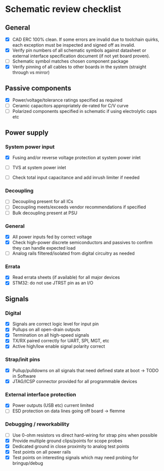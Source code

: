 # Schematic review checklist

## General

* [x] CAD ERC 100% clean. If some errors are invalid due to toolchain quirks, each exception must be inspected and signed
off as invalid.
* [x] Verify pin numbers of all schematic symbols against datasheet or external interface specification document (if not yet board proven).
* [ ] Schematic symbol matches chosen component package
* [x] Verify pinning of all cables to other boards in the system (straight through vs mirror)

## Passive components
* [x] Power/voltage/tolerance ratings specified as required
* [ ] Ceramic capacitors appropriately de-rated for C/V curve
* [ ] Polarized components specified in schematic if using electrolytic caps etc

## Power supply

### System power input

* [x] Fusing and/or reverse voltage protection at system power inlet
* [ ] TVS at system power inlet
* [ ] Check total input capacitance and add inrush limiter if needed


### Decoupling
* [ ] Decoupling present for all ICs
* [ ] Decoupling meets/exceeds vendor recommendations if specified
* [ ] Bulk decoupling present at PSU

### General
* [x] All power inputs fed by correct voltage
* [x] Check high-power discrete semiconductors and passives to confirm they can handle expected load
* [ ] Analog rails filtered/isolated from digital circuitry as needed

### Errata
* [x] Read errata sheets (if available) for all major devices
* [x] STM32: do not use JTRST pin as an I/O

## Signals

### Digital

* [x] Signals are correct logic level for input pin
* [x] Pullups on all open-drain outputs
* [x] Termination on all high-speed signals
* [x] TX/RX paired correctly for UART, SPI, MGT, etc
* [x] Active high/low enable signal polarity correct

### Strap/init pins
* [x] Pullup/pulldowns on all signals that need defined state at boot -> TODO in Software
* [x] JTAG/ICSP connector provided for all programmable devices

### External interface protection

* [x] Power outputs (USB etc) current limited
* [ ] ESD protection on data lines going off board -> flemme

### Debugging / reworkability

* [ ] Use 0-ohm resistors vs direct hard-wiring for strap pins when possible
* [x] Provide multiple ground clips/points for scope probes
* [x] Dedicated ground in close proximity to analog test points
* [x] Test points on all power rails
* [x] Test points on interesting signals which may need probing for bringup/debug
